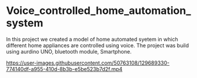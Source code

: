 # Voice_controlled_home_automation_system
In this project we created a model of home automated syetem in which different home appliances are controlled using voice.
The project was build using aurdino UNO, bluetooth module, Smartphone.


https://user-images.githubusercontent.com/50763108/129689330-774140df-a955-410d-8b3b-e5be523b7d2f.mp4


